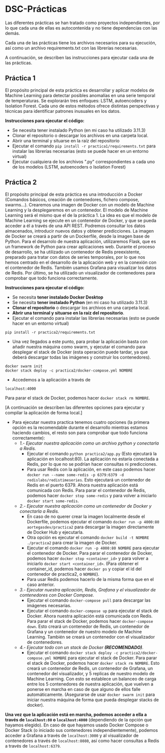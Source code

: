 # DSC-Prácticas

Las diferentes prácticas se han tratado como proyectos independientes, por lo que cada una de ellas es autocontenida y no tiene dependencias con las demás.

Cada una de las prácticas tiene los archivos necesarios para su ejecución, así como un archivo requirements.txt con las librerías necesarias.

A continuación, se describen las instrucciones para ejecutar cada una de las prácticas.

## Práctica 1

El propósito principal de esta práctica es desarrollar y aplicar modelos de Machine Learning para detectar posibles anomalías en una serie temporal de temperaturas. Se explorarán tres enfoques: LSTM, autoencoders y Isolation Forest. Cada uno de estos métodos ofrece distintas perspectivas y técnicas para identificar patrones inusuales en los datos.

**Instrucciones para ejecutar el código:**

- Se necesita tener instalado Python (en mi caso ha utilizado 3.11.3)
- Clonar el repositorio o descargar los archivos en una carpeta local.
- Abrir una terminal y situarse en la raíz del repositorio
- Ejecutar el comando `pip install -r practica1/requirements.txt` para instalar las librerías necesarias (esto se puede hacer en un entorno virtual)
- Ejecutar cualquiera de los archivos ".py" correspondientes a cada uno de los modelos (LSTM, autoencoders o Isolation Forest)

## Práctica 2

El propósito principal de esta práctica es una introducción a Docker (Comandos básicos, creación de contenedores, fichero compose, swarms...). Crearemos una imagen de Docker con un modelo de Machine Learning y la desplegaremos en un contenedor. El modelo de Machine Learning será el mismo que el de la práctica 1.
La idea es que el modelo de Machine Learning se ejecute en un contenedor de Docker, y que se pueda acceder a él a través de una API REST. Podremos consultar los datos almacenados, introducir nuevos datos y obtener predicciones.
La imagen de Docker se creará a partir de un Dockerfile, desde la imagen base de Python.
Para el desarrolo de nuestra aplicación, utilizaremos Flask, que es un framework de Python para crear aplicaciones web.
Durante el proceso de desarrollo, se ha utilizado un contenedor de Redis preexistente, preparado para tratar con datos de series temporales, por lo que nos hemos centrado en el desarrollo de la aplicación web y en la conexión con el contenedor de Redis.
También usamos Grafana para visualizar los datos de Redis.
Por último, se ha utilizado un visualizador de contenedores para comprobar que todo funciona correctamente.

**Instrucciones para ejecutar el código:**

- Se necesita **tener instalado Docker Desktop**
- Se necesita **tener instalado Python** (en mi caso ha utilizado 3.11.3)
- **Clonar el repositorio** o descargar los archivos en una carpeta local.
- **Abrir una terminal y situarse en la raíz del repositorio**.
- Ejecutar el comando para instalar las librerías necesarias (esto se puede hacer en un entorno virtual)

```terminal
pip install -r practica2/requirements.txt
```

- Una vez llegados a este punto, para probar la aplicación basta con añadir nuestra máquina como swarm, y ejecutar el comando para desplegar el stack de Docker (esta operación puede tardar, ya que deberá descargar todas las imágenes y construir los contenedores).

```text
docker swarm init
docker stack deploy -c practica2/docker-compose.yml NOMBRE
```

- Accedemos a la aplicación a través de

```text
localhost:4000
```

Para parar el stack de Docker, podemos hacer `docker stack rm NOMBRE`.

[A continuación se describen las diferentes opciones para ejecutar y compilar la aplicación de forma local.]

- Para ejecutar nuestra practica tenemos cuatro opciones (la primera opción es la recomendable durante el desarrollo mientras estamos haciendo cambios, el resto son para comprobar que todo funciona correctamente):
  - *1.- Ejecutar nuestra aplicación como un archivo python y conectarla a Redis.*
    - Ejecutar el comando `python practica2/app.py` (Esto ejecutará la aplicación en localhost:80). La aplicación no estaría conectada a Redis, por lo que no se podrían hacer consultas ni predicciones.
    - Para usar Redis con la aplicación, en este caso podemos hacer `docker run --name some-redis -p 6379:6379 -d redislabs/redistimeseries`. Esto ejecutará un contenedor de Redis en el puerto 6379. Ahora nuestra aplicación está comunicada con Redis. Para parar el contenedor de Redis, podemos hacer `docker stop some-redis` y para volver a iniciarlo `docker start some-redis`.
  - *2.- Ejecutar nuestra aplicación como un contenedor de Docker y conectarla a Redis.*
    - En caso de no querer crear la imagen localmente desde el Dockerfile, podemos ejecutar el comando `docker run -p 4000:80 aortegasdev/practica2` para descargar la imagen directamente de Docker Hub y ejecutarla.
    - Otra opción es ejecutar el comando `docker build -t NOMBRE ./practica2` para crear la imagen de Docker.
    - Ejecutar el comando `docker run -p 4000:80 NOMBRE` para ejecutar el contenedor de Docker. Para parar el contenedor de Docker, podemos hacer `docker stop <container_id>` y para volver a iniciarlo `docker start <container_id>`. (Para obtener el container_id, podemos hacer `docker ps` y copiar el id del contenedor de practica2, o ``NOMBRE``).
    - Para usar Redis podemos hacerlo de la misma forma que en el caso anterior.
  - *3.- Ejecutar nuestra aplicación, Redis, Grafana y el visualizador de contenedores con Docker Compose.*
    - Ejecutar el comando `docker-compose pull` para descargar las imágenes necesarias.
    - Ejecutar el comando `docker-compose up` para ejecutar el stack de Docker. Ahora nuestra aplicación está comunicada con Redis. Para parar el stack de Docker, podemos hacer `docker-compose down`. Esto creará un contenedor de Redis, un contenedor de Grafana y un contenedor de nuestro modelo de Machine Learning. También se creará un contenedor con el visualizador de contenedores.
  - *4.- Ejecutar todo con un stack de Docker **(RECOMENDADO)***.
    - Ejecutar el comando `docker stack deploy -c practica2/docker-compose.yml NOMBRE` para ejecutar el stack de Docker. Para parar el stack de Docker, podemos hacer `docker stack rm NOMBRE`. Esto creará un contenedor de Redis, un contenedor de Grafana, un contenedor del visualizador, y 5 replicas de nuestro modelo de Machine Learning. Con esto se establece un balanceo de carga entre los 5 contenedores de nuestra aplicación, que vuelven a ponerse en marcha en caso de que alguno de ellos falle automáticamente. (Asegurarse de usar `docker swarm init` para iniciar nuestra máquina de forma que pueda desplegar stacks de docker).

**Una vez que la aplicación está en marcha, podemos acceder a ella a través de ``localhost:80`` o ``localhost:4000``** (dependiendo de la opción que hayamos elegido). En caso de que hayamos usado Docker Compose o Docker Stack (o iniciado sus contenedores independientemente), podemos acceder a Grafana a través de ``localhost:3000`` y al visualizador de contenedores a través de ``localhost:8080``, así como hacer consultas a Redis a través de ``localhost:6379``.
